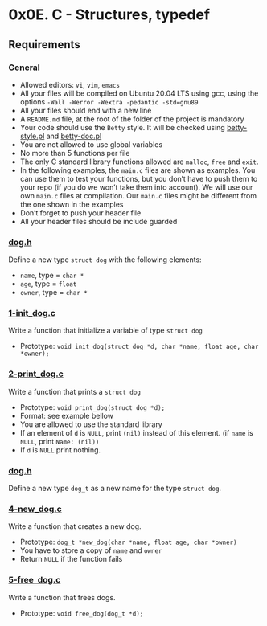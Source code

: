 # 0x0E. C - Structures, typedef

## Requirements
### General

* Allowed editors: `vi`, `vim`, `emacs`
* All your files will be compiled on Ubuntu 20.04 LTS using gcc, using the options `-Wall -Werror -Wextra -pedantic -std=gnu89`
* All your files should end with a new line
* A `README.md` file, at the root of the folder of the project is mandatory
* Your code should use the `Betty` style. It will be checked using [betty-style.pl](https://github.com/alx-tools/Betty/blob/master/betty-style.pl) and [betty-doc.pl](https://github.com/alx-tools/Betty/blob/master/betty-doc.pl)
* You are not allowed to use global variables
* No more than 5 functions per file
* The only C standard library functions allowed are `malloc`, `free` and `exit`.
* In the following examples, the `main.c` files are shown as examples. You can use them to test your functions, but you don’t have to push them to your repo (if you do we won’t take them into account). We will use our own `main.c` files at compilation. Our `main.c` files might be different from the one shown in the examples
* Don’t forget to push your header file
* All your header files should be include guarded

### [dog.h](dog.h)
Define a new type `struct dog` with the following elements:
* `name`, type = `char *`
* `age`, type = `float`
* `owner`, type = `char *`

### [1-init_dog.c](1-init_dog.c)
Write a function that initialize a variable of type `struct dog`
* Prototype: `void init_dog(struct dog *d, char *name, float age, char *owner);`

### [2-print_dog.c](2-print_dog.c)
Write a function that prints a `struct dog`
* Prototype: `void print_dog(struct dog *d);`
* Format: see example bellow
* You are allowed to use the standard library
* If an element of `d` is `NULL`, print `(nil)` instead of this element. (if `name` is `NULL`, print `Name: (nil))`
* If `d` is `NULL` print nothing.

### [dog.h](dog.h)
Define a new type `dog_t` as a new name for the type `struct dog`.

### [4-new_dog.c](4-new_dog.c)
Write a function that creates a new dog.
* Prototype: `dog_t *new_dog(char *name, float age, char *owner)`
* You have to store a copy of `name` and `owner`
* Return `NULL` if the function fails

### [5-free_dog.c](5-free_dog.c)
Write a function that frees dogs.
* Prototype: `void free_dog(dog_t *d);`